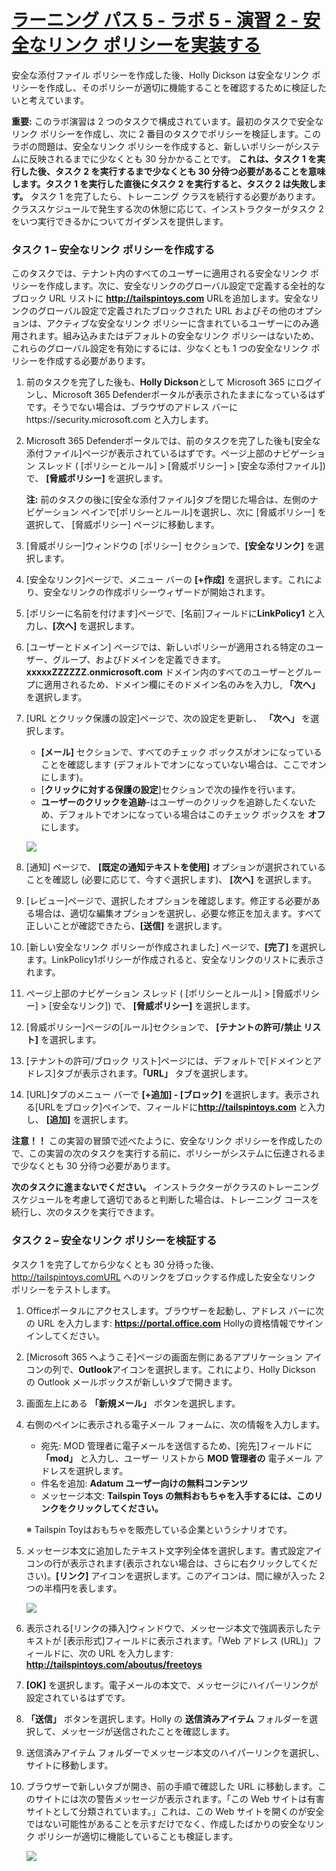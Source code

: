 # [ラーニング パス 5 - ラボ 5 - 演習 2 - 安全なリンク ポリシーを実装する](https://github.com/ctct-edu/ms-102-lab/blob/main/Instructions/Labs/LAB_AK_05_Lab5_Ex2_Safe_Links.md#learning-path-5---lab-5---exercise-2---implement-a-safe-links-policy)

安全な添付ファイル ポリシーを作成した後、Holly Dickson は安全なリンク ポリシーを作成し、そのポリシーが適切に機能することを確認するために検証したいと考えています。

**重要:** このラボ演習は 2 つのタスクで構成されています。最初のタスクで安全なリンク ポリシーを作成し、次に 2 番目のタスクでポリシーを検証します。このラボの問題は、安全なリンク ポリシーを作成すると、新しいポリシーがシステムに反映されるまでに少なくとも 30 分かかることです。 **これは、タスク 1 を実行した後、タスク 2 を実行するまで少なくとも 30 分待つ必要があることを意味します。タスク 1 を実行した直後にタスク 2 を実行すると、タスク 2 は失敗します。** タスク 1 を完了したら、トレーニング クラスを続行する必要があります。クラススケジュールで発生する次の休憩に応じて、インストラクターがタスク 2 をいつ実行できるかについてガイダンスを提供します。

### タスク 1 – 安全なリンク ポリシーを作成する

このタスクでは、テナント内のすべてのユーザーに適用される安全なリンク ポリシーを作成します。次に、安全なリンクのグローバル設定で定義する全社的なブロック URL リストに **http://tailspintoys.com** URLを追加します。安全なリンクのグローバル設定で定義されたブロックされた URL およびその他のオプションは、アクティブな安全なリンク ポリシーに含まれているユーザーにのみ適用されます。組み込みまたはデフォルトの安全なリンク ポリシーはないため、これらのグローバル設定を有効にするには、少なくとも 1 つの安全なリンク ポリシーを作成する必要があります。

1. 前のタスクを完了した後も、**Holly Dickson**として Microsoft 365 にログインし、Microsoft 365 Defenderポータルが表示されたままになっているはずです。そうでない場合は、ブラウザのアドレス バーにhttps://security.microsoft.com と入力します。

2. Microsoft 365 Defenderポータルでは、前のタスクを完了した後も[安全な添付ファイル]ページが表示されているはずです。ページ上部のナビゲーション スレッド ( [ポリシーとルール] > [脅威ポリシー] > [安全な添付ファイル]) で、 **[脅威ポリシー]** を選択します。

   **注:** 前のタスクの後に[安全な添付ファイル]タブを閉じた場合は、左側のナビゲーション ペインで[ポリシーとルール]を選択し、次に [脅威ポリシー] を選択して、 [脅威ポリシー] ページに移動します。

3. [脅威ポリシー]ウィンドウの [ポリシー] セクションで、**[安全なリンク]** を選択します。

4. [安全なリンク]ページで、メニュー バーの **[+作成]** を選択します。これにより、安全なリンクの作成ポリシーウィザードが開始されます。

5. [ポリシーに名前を付けます]ページで、[名前]フィールドに**LinkPolicy1** と入力し、**[次へ]** を選択します。

6. [ユーザーとドメイン] ページでは、新しいポリシーが適用される特定のユーザー、グループ、およびドメインを定義できます。 **xxxxxZZZZZZ.onmicrosoft.com** ドメイン内のすべてのユーザーとグループに適用されるため、ドメイン欄にそのドメイン名のみを入力し, **「次へ」** を選択します。

7. [URL とクリック保護の設定]ページで、次の設定を更新し、 **「次へ」** を選択します。

   - **[メール]** セクションで、すべてのチェック ボックスがオンになっていることを確認します (デフォルトでオンになっていない場合は、ここでオンにします)。
   - [**クリックに対する保護の設定**]セクションで次の操作を行います。
   - **ユーザーのクリックを追跡**-はユーザーのクリックを追跡したくないため、デフォルトでオンになっている場合はこのチェック ボックスを **オフ** にします。

   ![](./media/lab5-2-1.png)

8. [通知] ページで、 **[既定の通知テキストを使用]** オプションが選択されていることを確認し (必要に応じて、今すぐ選択します)、 **[次へ]** を選択します。

9. [レビュー]ページで、選択したオプションを確認します。修正する必要がある場合は、適切な編集オプションを選択し、必要な修正を加えます。すべて正しいことが確認できたら、**[送信]** を選択します。

10. [新しい安全なリンク ポリシーが作成されました] ページで、**[完了]** を選択します。LinkPolicy1ポリシーが作成されると、安全なリンクのリストに表示されます。

11. ページ上部のナビゲーション スレッド ( [ポリシーとルール] > [脅威ポリシー] > [安全なリンク]) で、 **[脅威ポリシー]** を選択します。

12. [脅威ポリシー]ページの[ルール]セクションで、 **[テナントの許可/禁止 リスト]** を選択します。

13. [テナントの許可/ブロック リスト]ページには、デフォルトで[ドメインとアドレス]タブが表示されます。**「URL」** タブを選択します。

14. [URL]タブのメニュー バーで **[+追加] - [ブロック]** を選択します。表示される[URLをブロック]ペインで、フィールドに**http://tailspintoys.com** と入力し、 **[追加]** を選択します。

**注意！！** この実習の冒頭で述べたように、安全なリンク ポリシーを作成したので、この実習の次のタスクを実行する前に、ポリシーがシステムに伝達されるまで少なくとも 30 分待つ必要があります。

**次のタスクに進まないでください。** インストラクターがクラスのトレーニング スケジュールを考慮して適切であると判断した場合は、トレーニング コースを続行し、次のタスクを実行できます。

### タスク 2 – 安全なリンク ポリシーを検証する

タスク 1 を完了してから少なくとも 30 分待った後、 http://tailspintoys.comURL へのリンクをブロックする作成した安全なリンク ポリシーをテストします。

1. Officeポータルにアクセスします。ブラウザーを起動し、アドレス バーに次の URL を入力します: **https://portal.office.com**  Hollyの資格情報でサインインしてください。

2. [Microsoft 365 へようこそ]ページの画面左側にあるアプリケーション アイコンの列で、**Outlook**アイコンを選択します。これにより、Holly Dickson の Outlook メールボックスが新しいタブで開きます。

3. 画面左上にある **「新規メール」** ボタンを選択します。

4. 右側のペインに表示される電子メール フォームに、次の情報を入力します。

   - 宛先: MOD 管理者に電子メールを送信するため、[宛先]フィールドに **「mod」** と入力し、ユーザー リストから **MOD 管理者の** 電子メール アドレスを選択します。
   - 件名を追加: **Adatum ユーザー向けの無料コンテンツ**
   - メッセージ本文: **Tailspin Toys の無料おもちゃを入手するには、このリンクをクリックしてください。**

   ※ Tailspin Toyはおもちゃを販売している企業というシナリオです。

5. メッセージ本文に追加したテキスト文字列全体を選択します。書式設定アイコンの行が表示されます(表示されない場合は、さらに右クリックしてください)。**[リンク]** アイコンを選択します。このアイコンは、間に線が入った 2 つの半楕円を表します。

   ![](./media/lab5-2-2.png)

7. 表示される[リンクの挿入]ウィンドウで、メッセージ本文で強調表示したテキストが [表示形式]フィールドに表示されます。「Web アドレス (URL)」フィールドに、次の URL を入力します: **http://tailspintoys.com/aboutus/freetoys**

8. **[OK]** を選択します。電子メールの本文で、メッセージにハイパーリンクが設定されているはずです。

9. **「送信」** ボタンを選択します。Holly の **送信済みアイテム** フォルダーを選択して、メッセージが送信されたことを確認します。

10. 送信済みアイテム フォルダーでメッセージ本文のハイパーリンクを選択し、サイトに移動します。

11. ブラウザーで新しいタブが開き、前の手順で確認した URL に移動します。このサイトには次の警告メッセージが表示されます。「この Web サイトは有害サイトとして分類されています。」これは、この Web サイトを開くのが安全ではない可能性があることを示すだけでなく、作成したばかりの安全なリンク ポリシーが適切に機能していることも検証します。

    ![](./media/lab5-2-3.png)

    
